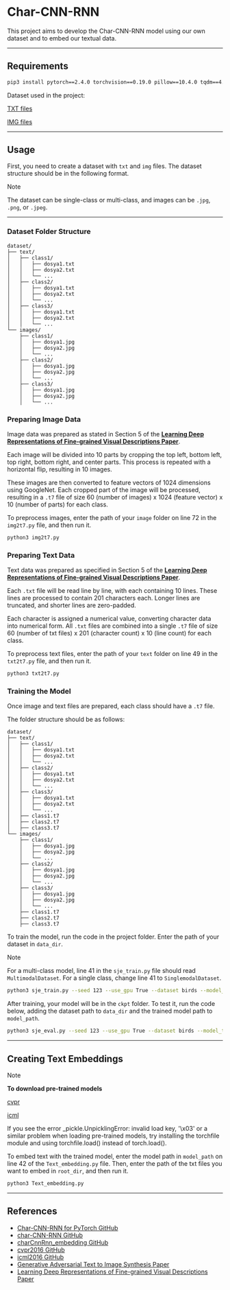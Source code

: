 
# **Char-CNN-RNN**

This project aims to develop the Char-CNN-RNN model using our own dataset and to embed our textual data.

---

## **Requirements**

```bash
pip3 install pytorch==2.4.0 torchvision==0.19.0 pillow==10.4.0 tqdm==4.66.5 
```

Dataset used in the project:

[TXT files](https://drive.google.com/file/d/0B0ywwgffWnLLZW9uVHNjb2JmNlE/view?resourcekey=0-8y2UVmBHAlG26HafWYNoFQ)

[IMG files](https://data.caltech.edu/records/65de6-vp158)

---

## **Usage**

First, you need to create a dataset with `txt` and `img` files. The dataset structure should be in the following format. 

> [!NOTE]
> The dataset can be single-class or multi-class, and images can be `.jpg`, `.png`, or `.jpeg`.
> 

---

### **Dataset Folder Structure**

```
dataset/
├── text/
│   ├── class1/
│   │   ├── dosya1.txt
│   │   ├── dosya2.txt
│   │   └── ...
│   ├── class2/
│   │   ├── dosya1.txt
│   │   ├── dosya2.txt
│   │   └── ...
│   ├── class3/
│   │   ├── dosya1.txt
│   │   ├── dosya2.txt
│   │   └── ...
└── images/
    ├── class1/
    │   ├── dosya1.jpg
    │   ├── dosya2.jpg
    │   └── ...
    ├── class2/
    │   ├── dosya1.jpg
    │   ├── dosya2.jpg
    │   └── ...
    ├── class3/
    │   ├── dosya1.jpg
    │   ├── dosya2.jpg
    │   └── ...
```

### **Preparing Image Data**

Image data was prepared as stated in Section 5 of the **[Learning Deep Representations of Fine-grained Visual Descriptions Paper](https://arxiv.org/pdf/1605.05395)**.

Each image will be divided into 10 parts by cropping the top left, bottom left, top right, bottom right, and center parts. This process is repeated with a horizontal flip, resulting in 10 images.

These images are then converted to feature vectors of 1024 dimensions using GoogleNet. Each cropped part of the image will be processed, resulting in a `.t7` file of size 60 (number of images) x 1024 (feature vector) x 10 (number of parts) for each class.

To preprocess images, enter the path of your `image` folder on line 72 in the `img2t7.py` file, and then run it.

```bash
python3 img2t7.py
```

### **Preparing Text Data**

Text data was prepared as specified in Section 5 of the **[Learning Deep Representations of Fine-grained Visual Descriptions Paper](https://arxiv.org/pdf/1605.05395)**.

Each `.txt` file will be read line by line, with each containing 10 lines. These lines are processed to contain 201 characters each. Longer lines are truncated, and shorter lines are zero-padded.

Each character is assigned a numerical value, converting character data into numerical form. All `.txt` files are combined into a single `.t7` file of size 60 (number of txt files) x 201 (character count) x 10 (line count) for each class.

To preprocess text files, enter the path of your `text` folder on line 49 in the `txt2t7.py` file, and then run it.

```bash
python3 txt2t7.py
```

### **Training the Model**

Once image and text files are prepared, each class should have a `.t7` file.

The folder structure should be as follows:

```
dataset/
├── text/
│   ├── class1/
│   │   ├── dosya1.txt
│   │   ├── dosya2.txt
│   │   └── ...
│   ├── class2/
│   │   ├── dosya1.txt
│   │   ├── dosya2.txt
│   │   └── ...
│   ├── class3/
│   │   ├── dosya1.txt
│   │   ├── dosya2.txt
│   │   └── ...
│   ├── class1.t7
│   ├── class2.t7
│   ├── class3.t7
└── images/
    ├── class1/
    │   ├── dosya1.jpg
    │   ├── dosya2.jpg
    │   └── ...
    ├── class2/
    │   ├── dosya1.jpg
    │   ├── dosya2.jpg
    │   └── ...
    ├── class3/
    │   ├── dosya1.jpg
    │   ├── dosya2.jpg
    │   └── ...
    ├── class1.t7
    ├── class2.t7
    ├── class3.t7
```

To train the model, run the code in the project folder. Enter the path of your dataset in `data_dir`.

> [!NOTE]
>
> For a multi-class model, line 41 in the `sje_train.py` file should read `MultimodalDataset`. For a single class, change line 41 to `SinglemodalDataset`.
> 

```bash
python3 sje_train.py --seed 123 --use_gpu True --dataset birds --model_type cvpr --data_dir "file path" --train_split trainval --learning_rate 0.0007 --symmetric True --epochs 200 --checkpoint_dir ckpt --save_file sje_cub_c10_hybrid
```

After training, your model will be in the `ckpt` folder. To test it, run the code below, adding the dataset path to `data_dir` and the trained model path to `model_path`.

```bash
python3 sje_eval.py --seed 123 --use_gpu True --dataset birds --model_type cvpr --data_dir "file path" --eval_split test --num_txts_eval 0 --print_class_stats True --batch_size 40 --model_path "file path"
```

---

## **Creating Text Embeddings**

> [!NOTE]
> 
> **To download pre-trained models**
> 
> [cvpr](https://github.com/reedscot/cvpr2016)
> 
> [icml](https://github.com/reedscot/icml2016)
>
> If you see the error _pickle.UnpicklingError: invalid load key, '\x03' or a similar problem when loading pre-trained models, try installing the torchfile module and using torchfile.load() instead of torch.load().

To embed text with the trained model, enter the model path in `model_path` on line 42 of the `Text_embedding.py` file. Then, enter the path of the txt files you want to embed in `root_dir`, and then run it.

```bash
python3 Text_embedding.py
```

***

## **References**

- [Char-CNN-RNN for PyTorch GitHub](https://github.com/martinduartemore/char_cnn_rnn_pytorch/tree/master)
- [char-CNN-RNN GitHub](https://github.com/1o0ko/char-CNN-RNN)
- [charCnnRnn_embedding GitHub](https://github.com/ramidzamzam/charCnnRnn_embedding/tree/main)
- [cvpr2016 GitHub](https://github.com/reedscot/cvpr2016)
- [icml2016 GitHub](https://github.com/reedscot/icml2016)
- [Generative Adversarial Text to Image Synthesis Paper](https://arxiv.org/abs/1605.05396)
- [Learning Deep Representations of Fine-grained Visual Descriptions Paper](https://arxiv.org/pdf/1605.05395)
